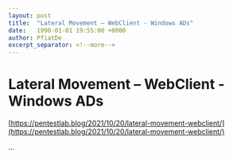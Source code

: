 ```yaml
---
layout: post
title:  "Lateral Movement – WebClient - Windows ADs"
date:   1990-01-01 19:55:00 +0000
author: PfiatDe
excerpt_separator: <!--more-->
---
```


# Lateral Movement – WebClient - Windows ADs

[https://pentestlab.blog/2021/10/20/lateral-movement-webclient/](https://pentestlab.blog/2021/10/20/lateral-movement-webclient/)

...
<!--more-->
